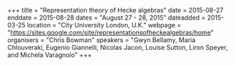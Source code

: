 +++
title = "Representation theory of Hecke algebras"
date = 2015-08-27
enddate = 2015-08-28
dates = "August 27 - 28, 2015"
dateadded = 2015-03-25
location = "City University London, U.K."
webpage = "https://sites.google.com/site/representationsofheckealgebras/home"
organisers = "Chris Bowman"
speakers = "Gwyn Bellamy, Maria Chlouveraki, Eugenio Giannelli, Nicolas Jacon, Louise Sutton, Liron Speyer, and Michela Varagnolo"
+++
